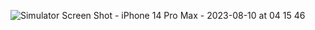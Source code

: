 
![Simulator Screen Shot - iPhone 14 Pro Max - 2023-08-10 at 04 15 46](https://github.com/aboashraf169/ToDoList/assets/55472716/8e611138-4541-49a7-bf20-33c52b7244f6)
